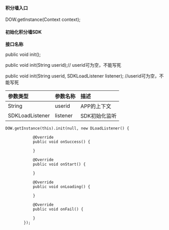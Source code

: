 #### 积分墙入口

DOW.getInstance\(Context context\);

#### 初始化积分墙SDK

**接口名称**

public void init\(\);

public void init\(String userid\);// userid可为空，不能写死

public void init\(String userid, SDKLoadListener listener\); //userid可为空，不能写死

| 参数类型 | 参数名称 | 描述 |
| :--- | :--- | :--- |
| String | userid | APP的上下文 |
| SDKLoadListener | listener | SDK初始化监听 |

```
DOW.getInstance(this).init(null, new DLoadListener() {

            @Override
            public void onSuccess() {
            
            }

            @Override
            public void onStart() {
           
            }

            @Override
            public void onLoading() {
            
            }

            @Override
            public void onFail() {
          
            }
        });
```



